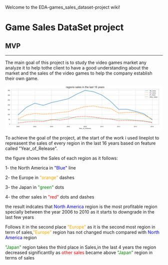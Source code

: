 Welcome to the EDA-games_sales_dataset-project wiki!

# Game Sales DataSet project

## MVP  

***


The main goal of this project is to study the video games market any analyze it to help
tothe client to have a good understanding about the market and the sales of the video
games to help the company establish their own game.

![](https://github.com/QUITE7/EDA-games_sales_dataset-project/blob/main/fig1.png)



To achieve the goal of the project, at the start of the work i used lineplot to repreasent the sales of every region in the last 16 years based on feature called "Year_of_Release".

the figure shows the Sales of each region as it follows:

1- the North America in <font color=blue>"Blue"</font> line

2- the Europe in <font color=orange>"orange"</font> dashes

3- the Japan in <font color=green>"green"</font> dots

4- the other sales in <font color=red>"red"</font> dots and dashes


the result indcates that<font color=blue> North America</font> region is the most profitable region specially between the year 2006 to 2010 as it starts to downgrade in the last few years



Follows it in the second place <font color=orange>"Europe"</font> as it is the second most region in term of sales,<font color=orange>"Europe"</font> region has not changed much compared with<font color=blue> North America</font> region



<font color=green>"Japan"</font> region takes the third place in Sales,in the last 4 years the region decreased significantlly as<font color=red> other sales</font>  became above <font color=green>"Japan"</font> region in terms of sales




 
